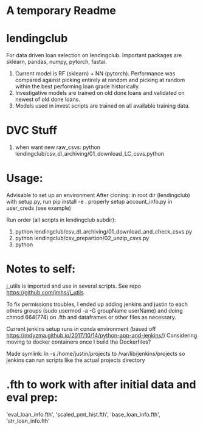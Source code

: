 # A temporary Readme

# lendingclub

For data driven loan selection on lendingclub. Important packages are sklearn, pandas, numpy, pytorch, fastai.

1) Current model is RF (sklearn) + NN (pytorch). Performance was compared against picking entirely at random and picking at random within the best performing loan grade historically.
2) Investigative models are trained on old done loans and validated on newest of old done loans.
3) Models used in invest scripts are trained on all available training data.

# DVC Stuff
1) when want new raw_csvs: python lendingclub/csv_dl_archiving/01_download_LC_csvs.python


# Usage:
Advisable to set up an environment
After cloning:
in root dir (lendingclub) with setup.py, run pip install -e .
properly setup account_info.py in user_creds (see example)

Run order (all scripts in lendingclub subdir):
1) python lendingclub/csv_dl_archiving/01_download_and_check_csvs.py
2) python lendingclub/csv_prepartion/02_unzip_csvs.py 
3) python


# Notes to self:
j_utils is imported and use in several scripts. See repo https://github.com/jmhsi/j_utils

To fix permissions troubles, I ended up adding jenkins and justin to each others groups (sudo usermod -a -G groupName userName) and doing chmod 664(774) on .fth and dataframes or other files as necessary. 

Current jenkins setup runs in conda environment (based off https://mdyzma.github.io/2017/10/14/python-app-and-jenkins/)
Considering moving to docker containers once I build the Dockerfiles?

Made symlink: ln -s /home/justin/projects to /var/lib/jenkins/projects so jenkins can run scripts like the actual projects directory

# .fth to work with after initial data and eval prep:
'eval_loan_info.fth', 'scaled_pmt_hist.fth', 'base_loan_info.fth', 'str_loan_info.fth'
